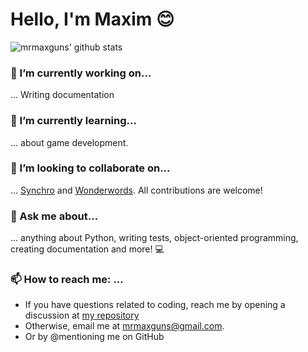 # Hello, I'm Maxim :blush:

<!--
**mrmaxguns/mrmaxguns** is a ✨ _special_ ✨ repository because its `README.md` (this file) appears on your GitHub profile.

Here are some ideas to get you started:

- 🔭 I’m currently working on ...
- 🌱 I’m currently learning ...
- 👯 I’m looking to collaborate on ...
- 🤔 I’m looking for help with ...
- 💬 Ask me about ...
- 📫 How to reach me: ...
- 😄 Pronouns: ...
- ⚡ Fun fact: ...
-->

![mrmaxguns' github stats](https://github-readme-stats.vercel.app/api?username=mrmaxguns&show_icons=true&theme=radical)

### 🔭 I’m currently working on...

... Writing documentation

### 🌱 I’m currently learning...

... about game development.

### 👯 I’m looking to collaborate on...

... [Synchro](https://github.com/mrmaxguns/synchro) and [Wonderwords](https://github.com/mrmaxguns/wonderwordsmodule). All contributions are welcome!

### 💬 Ask me about...

... anything about Python, writing tests, object-oriented programming, creating documentation and more! :computer:

### 📫 How to reach me: ...

 * If you have questions related to coding, reach me by opening a discussion at [my repository](https://github.com/mrmaxguns/mrmaxguns/discussions/new)
 * Otherwise, email me at mrmaxguns@gmail.com.
 * Or by @mentioning me on GitHub

